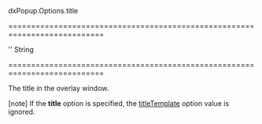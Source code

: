 <!--id-->dxPopup.Options.title<!--/id-->
===========================================================================
<!--default-->''<!--/default-->
<!--type-->String<!--/type-->
===========================================================================

<!--shortDescription-->
The title in the overlay window.
<!--/shortDescription-->

<!--fullDescription-->
[note] If the **title** option is specified, the [titleTemplate](/Documentation/ApiReference/UI_Widgets/dxPopup/Configuration/#titleTemplate) option value is ignored.


<!--/fullDescription-->